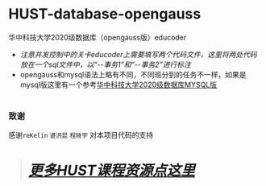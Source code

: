 # HUST-database-opengauss
华中科技大学2020级数据库（opengauss版）educoder
- *注意并发控制中的关卡educoder上需要填写两个代码文件，这里将两处代码放在一个sql文件中，以“--事务1”和“--事务2”进行标注*
- opengauss和mysql语法上略有不同，不同班分到的任务不一样，如果是mysql版这里有一个参考[华中科技大学2020级数据库MYSQL版](https://github.com/reKelin/Database-experiment-based-on-MySQL)  
&nbsp;
### 致谢
 感谢`reKelin` `谌洪昆` `程晓宇` 对本项目代码的支持
> # [***更多HUST课程资源点这里***](https://github.com/Oliver-242)  
